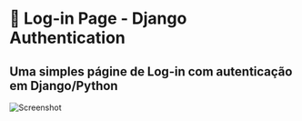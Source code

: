 # 🐺 Log-in Page - Django Authentication

<h2>Uma simples págine de Log-in com autenticação em Django/Python</h2>

![Screenshot](https://user-images.githubusercontent.com/111538840/190946768-f22dc895-895a-44e3-971a-46fb188e264f.png)
